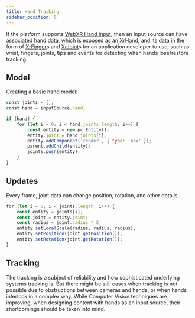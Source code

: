 ```yaml
---
title: Hand Tracking
sidebar_position: 6
---
```


If the platform supports [WebXR Hand Input][1], then an input source can have associated hand data, which is exposed as an [XrHand][2], and its data in the form of [XrFinger][3]s and [XrJoint][4]s for an application developer to use, such as wrist, fingers, joints, tips and events for detecting when hands lose/restore tracking.

## Model

Creating a basic hand model:

```javascript
const joints = [];
const hand = inputSource.hand;

if (hand) {
    for (let i = 0; i < hand.joints.length; i++) {
        const entity = new pc.Entity();
        entity.joint = hand.joints[i];
        entity.addComponent('render', { type: 'box' });
        parent.addChild(entity);
        joints.push(entity);
    }
}
```

## Updates

Every frame, joint data can change position, rotation, and other details.

```javascript
for (let i = 0; i < joints.length; i++) {
    const entity = joints[i];
    const joint = entity.joint;
    const radius = joint.radius * 2;
    entity.setLocalScale(radius, radius, radius);
    entity.setPosition(joint.getPosition());
    entity.setRotation(joint.getRotation());
}
```

## Tracking

The tracking is a subject of reliability and how sophisticated underlying systems tracking is. But there might be still cases when tracking is not possible due to obstructions between cameras and hands, or when hands interlock in a complex way. While Computer Vision techniques are improving, when designing content with hands as an input source, their shortcomings should be taken into mind.

[1]: https://immersive-web.github.io/webxr-hand-input/
[2]: https://api.playcanvas.com/classes/Engine.XrHand.html
[3]: https://api.playcanvas.com/classes/Engine.XrFinger.html
[4]: https://api.playcanvas.com/classes/Engine.XrJoint.html
